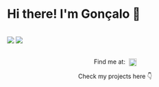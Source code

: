 <h1>Hi there! I'm Gonçalo &#128075;</h1>
<br>

<div>
  <picture>
    <source 
      srcset="https://github-readme-stats.vercel.app/api?username=dnigamer&show_icons=true&include_all_commits=true&count_private=true&theme=dark"
      media="(prefers-color-scheme: dark)"
    />
    <source
      srcset="https://github-readme-stats.vercel.app/api?username=dnigamer&show_icons=true&include_all_commits=true&count_private=true"
      media="(prefers-color-scheme: light), (prefers-color-scheme: no-preference)"
    />
    <img src="https://github-readme-stats.vercel.app/api?username=dnigamer&show_icons=true&include_all_commits=true&count_private=true" />
  </picture>

  <picture>
    <source 
      srcset="https://github-readme-stats.vercel.app/api/top-langs/?username=dnigamer&layout=compact&langs_count=8&theme=dark"
      media="(prefers-color-scheme: dark)"
    />
    <source
      srcset="https://github-readme-stats.vercel.app/api/top-langs/?username=dnigamer&layout=compact&langs_count=8"
      media="(prefers-color-scheme: light), (prefers-color-scheme: no-preference)"
    />
    <img src="https://github-readme-stats.vercel.app/api/top-langs/?username=dnigamer&layout=compact&langs_count=8" />
  </picture>
</div>
  
<div align="center">
  <br><p>Find me at:&nbsp;
  <a href="https://www.discord.com/users/490995356478210058">
    <img align="center" alt="Discord" height="18" src="https://assets-global.website-files.com/6257adef93867e50d84d30e2/636e0a69f118df70ad7828d4_icon_clyde_blurple_RGB.svg">
  </a></p>
  <p>Check my projects here &#128071;</p>
</div>
